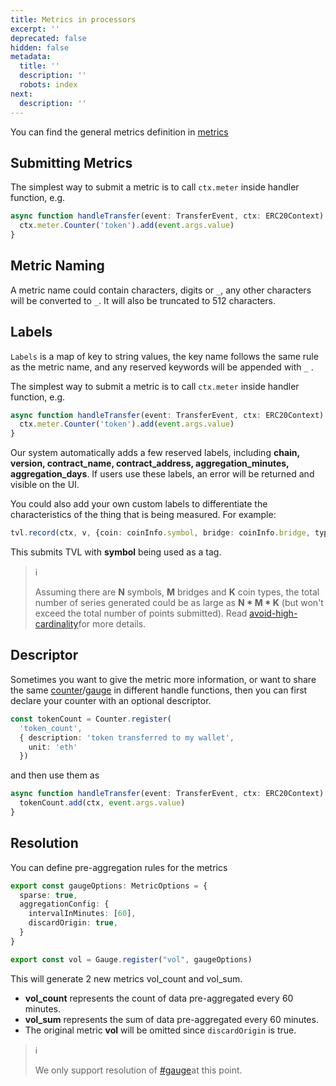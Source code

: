 ```yaml
---
title: Metrics in processors
excerpt: ''
deprecated: false
hidden: false
metadata:
  title: ''
  description: ''
  robots: index
next:
  description: ''
---
```

You can find the general metrics definition in [metrics](metrics "mention")

## Submitting Metrics

The simplest way to submit a metric is to call `ctx.meter` inside handler function, e.g.&#x20;

```typescript
async function handleTransfer(event: TransferEvent, ctx: ERC20Context) {
  ctx.meter.Counter('token').add(event.args.value)
}
```

## Metric Naming

A metric name could contain characters, digits or `_`, any other characters will be converted to `_`. It will also be truncated to 512 characters.

## Labels

`Labels` is a map of key to string values, the key name follows the same rule as the metric name, and any reserved keywords will be appended with `_` .

The simplest way to submit a metric is to call `ctx.meter` inside handler function, e.g.&#x20;

```typescript
async function handleTransfer(event: TransferEvent, ctx: ERC20Context) {
  ctx.meter.Counter('token').add(event.args.value)
}
```

Our system automatically adds a few reserved labels, including **chain, version, contract\_name, contract\_address, aggregation\_minutes, aggregation\_days**. If users use these labels, an error will  be returned and visible on the UI.

You could also add your own custom labels to differentiate the characteristics of the thing that is being measured. For example:

```typescript
tvl.record(ctx, v, {coin: coinInfo.symbol, bridge: coinInfo.bridge, type: coinInfo.token_type.type})
```

This submits TVL with **symbol** being used as a tag.

> ℹ️
>
> Assuming there are **N** symbols, **M** bridges and **K** coin types, the total number of series generated could be as large as **N \* M \* K** (but won't exceed the total number of points submitted). Read [avoid-high-cardinality](avoid-high-cardinality "mention")for more details.


## Descriptor

Sometimes you want to give the metric more information, or want to share the same [counter](metrics#counter)/[gauge](metrics#gauge) in different handle functions, then you can first declare your counter with an optional descriptor.

```typescript
const tokenCount = Counter.register(
  'token_count',
  { description: 'token transferred to my wallet',
    unit: 'eth'
  })
```

and then use them as&#x20;

```typescript
async function handleTransfer(event: TransferEvent, ctx: ERC20Context) {
  tokenCount.add(ctx, event.args.value)
}
```

## Resolution

You can define pre-aggregation rules for the metrics

```typescript
export const gaugeOptions: MetricOptions = {
  sparse: true,
  aggregationConfig: {
    intervalInMinutes: [60],
    discardOrigin: true,
  }
}

export const vol = Gauge.register("vol", gaugeOptions)
```

This will generate 2 new metrics vol\_count and vol\_sum.

* **vol\_count** represents the count of data pre-aggregated every 60 minutes.
* **vol\_sum** represents the sum of data pre-aggregated every 60 minutes.
* The original metric **vol** will be omitted since `discardOrigin` is true.

> ℹ️
>
> We only support resolution of [#gauge](metrics#gauge "mention")at this point.